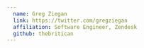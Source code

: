 ```yaml
---
  name: Greg Ziegan
  link: https://twitter.com/gregziegan
  affiliation: Software Engineer, Zendesk 
  github: thebritican
---
```

